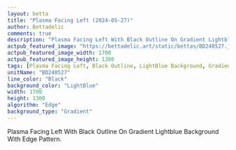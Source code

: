 ```yaml
---
layout: betta
title: "Plasma Facing Left (2024-05-27)"
author: Bettadelic
comments: true
description: "Plasma Facing Left With Black Outline On Gradient Lightblue Background With Edge Pattern."
actpub_featured_image: "https://bettadelic.art/static/bettas/BD240527.jpg"
actpub_featured_image_width: 1700
actpub_featured_image_height: 1300
tags: [Plasma Facing Left, Black Outline, LightBlue Background, Gradient Background Pattern, Edge Pattern, May 2024]
unitName: "BD240527"
line_color: "Black"
background_color: "LightBlue"
width: 1700
height: 1300
algorithm: "Edge"
background_type: "Gradient"
---
```


Plasma Facing Left With Black Outline On Gradient Lightblue Background With Edge Pattern.
